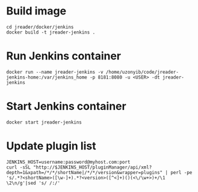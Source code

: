 # Build image
```
cd jreader/docker/jenkins
docker build -t jreader-jenkins .
```

# Run Jenkins container
```
docker run --name jreader-jenkins -v /home/uzonyib/code/jreader-jenkins-home:/var/jenkins_home -p 8181:8080 -u <USER> -dt jreader-jenkins
```

# Start Jenkins container
```
docker start jreader-jenkins
```

# Update plugin list
```
JENKINS_HOST=username:password@myhost.com:port
curl -sSL "http://$JENKINS_HOST/pluginManager/api/xml?depth=1&xpath=/*/*/shortName|/*/*/version&wrapper=plugins" | perl -pe 's/.*?<shortName>([\w-]+).*?<version>([^<]+)()(<\/\w+>)+/\1 \2\n/g'|sed 's/ /:/'
```

